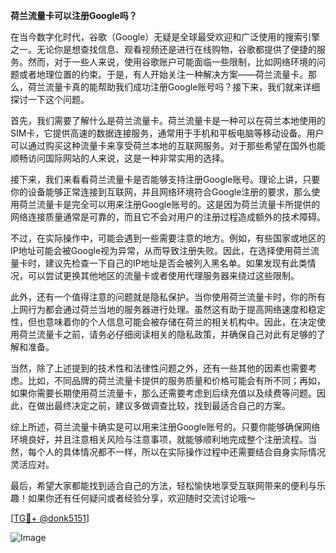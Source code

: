 **荷兰流量卡可以注册Google吗？**

在当今数字化时代，谷歌（Google）无疑是全球最受欢迎和广泛使用的搜索引擎之一。无论你是想查找信息、观看视频还是进行在线购物，谷歌都提供了便捷的服务。然而，对于一些人来说，使用谷歌账户可能面临一些限制，比如网络环境的问题或者地理位置的约束。于是，有人开始关注一种解决方案——荷兰流量卡。那么，荷兰流量卡真的能帮助我们成功注册Google账号吗？接下来，我们就来详细探讨一下这个问题。

首先，我们需要了解什么是荷兰流量卡。荷兰流量卡是一种可以在荷兰本地使用的SIM卡，它提供高速的数据连接服务，通常用于手机和平板电脑等移动设备。用户可以通过购买这种流量卡来享受荷兰本地的互联网服务。对于那些希望在国外也能顺畅访问国际网站的人来说，这是一种非常实用的选择。

接下来，我们来看看荷兰流量卡是否能够支持注册Google账号。理论上讲，只要你的设备能够正常连接到互联网，并且网络环境符合Google注册的要求，那么使用荷兰流量卡是完全可以用来注册Google账号的。这是因为荷兰流量卡所提供的网络连接质量通常是可靠的，而且它不会对用户的注册过程造成额外的技术障碍。

不过，在实际操作中，可能会遇到一些需要注意的地方。例如，有些国家或地区的IP地址可能会被Google视为异常，从而导致注册失败。因此，在选择使用荷兰流量卡时，建议先检查一下自己的IP地址是否会被列入黑名单。如果发现有此类情况，可以尝试更换其他地区的流量卡或者使用代理服务器来绕过这些限制。

此外，还有一个值得注意的问题就是隐私保护。当你使用荷兰流量卡时，你的所有上网行为都会通过荷兰当地的服务器进行处理。虽然这有助于提高网络速度和稳定性，但也意味着你的个人信息可能会被存储在荷兰的相关机构中。因此，在决定使用荷兰流量卡之前，请务必仔细阅读相关的隐私政策，并确保自己对此有足够的了解和准备。

当然，除了上述提到的技术性和法律性问题之外，还有一些其他的因素也需要考虑。比如，不同品牌的荷兰流量卡提供的服务质量和价格可能会有所不同；再如，如果你需要长期使用荷兰流量卡，那么还需要考虑到后续充值以及续费等问题。因此，在做出最终决定之前，建议多做调查比较，找到最适合自己的方案。

综上所述，荷兰流量卡确实是可以用来注册Google账号的。只要你能够确保网络环境良好，并且注意相关风险与注意事项，就能够顺利地完成整个注册流程。当然，每个人的具体情况都不一样，所以在实际操作过程中还需要结合自身实际情况灵活应对。

最后，希望大家都能找到适合自己的方法，轻松愉快地享受互联网带来的便利与乐趣！如果你还有任何疑问或者经验分享，欢迎随时交流讨论哦～

[[TG💪+ @donk5151](https://t.me/s/donk5151)]

![Image](https://i.postimg.cc/rwNCRYN7/Snipaste-2025-04-30-17-27-05.png)